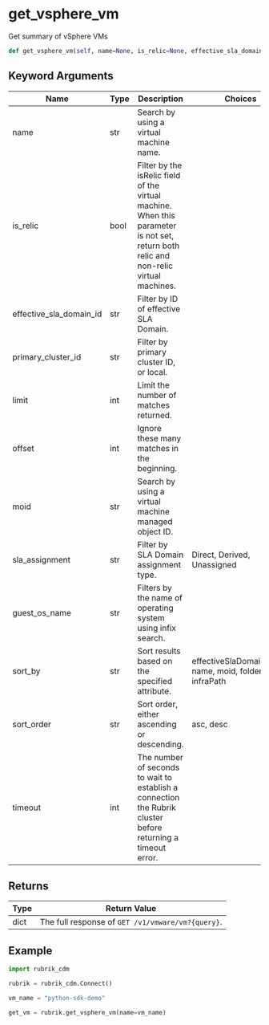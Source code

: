 # get_vsphere_vm

Get summary of vSphere VMs
```py
def get_vsphere_vm(self, name=None, is_relic=None, effective_sla_domain_id=None, primary_cluster_id=None, limit=None, offset=None, moid=None, sla_assignment=None, guest_os_name=None, sort_by=None, sort_order=None, timeout=15):
```

## Keyword Arguments
| Name        | Type | Description                                                                 | Choices | Default |
|-------------|------|-----------------------------------------------------------------------------|---------|---------|
| name  | str  | Search by using a virtual machine name.  |         |         |
| is_relic  | bool  | Filter by the isRelic field of the virtual machine. When this parameter is not set, return both relic and non-relic virtual machines. |         |         |
| effective_sla_domain_id  | str  | Filter by ID of effective SLA Domain.  |         |         |
| primary_cluster_id  | str  | Filter by primary cluster ID, or local.  |         |         |
| limit  | int  | Limit the number of matches returned.  |         |         |
| offset  | int  | Ignore these many matches in the beginning.  |         |         |
| moid  | str  | Search by using a virtual machine managed object ID.  |         |         |
| sla_assignment  | str  | Filter by SLA Domain assignment type.   |     Direct, Derived, Unassigned    |         |
| guest_os_name  | str  | Filters by the name of operating system using infix search.  |         |         |
| sort_by  | str  | Sort results based on the specified attribute.  |     effectiveSlaDomainName, name, moid, folderPath, infraPath    |         |
| sort_order  | str  | Sort order, either ascending or descending.   |    asc, desc    |         |
| timeout  | int  | The number of seconds to wait to establish a connection the Rubrik cluster before returning a timeout error.  |         |    15     |

## Returns
| Type | Return Value                                                                                   |
|------|-----------------------------------------------------------------------------------------------|
| dict  | The full response of `GET /v1/vmware/vm?{query}`. |
## Example
```py
import rubrik_cdm

rubrik = rubrik_cdm.Connect()

vm_name = "python-sdk-demo"

get_vm = rubrik.get_vsphere_vm(name=vm_name)
```